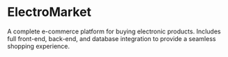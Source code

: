 
# ElectroMarket
A complete e-commerce platform for buying electronic products. Includes full front-end, back-end, and database integration to provide a seamless shopping experience.


